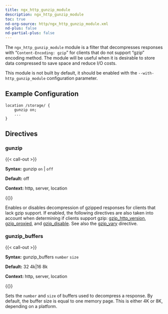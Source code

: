 ```yaml
---
title: ngx_http_gunzip_module
description: ngx_http_gunzip_module
toc: true
nd-org-source: http/ngx_http_gunzip_module.xml
nd-plus: false
nd-partial-plus: false
---
```



<!--
********************************************************************************
🛑 WARNING: AUTOGENERATED FILE - DO NOT EDIT 🛑
This Markdown file was automatically generated from the source XML documentation.
Any manual changes made directly to this file will be overwritten.
To request or suggest changes, please edit the source XML files instead.
https://github.com/nginx/nginx.org/tree/main/xml/en
********************************************************************************
-->


The `ngx_http_gunzip_module` module is a filter that
decompresses responses with “`Content-Encoding: gzip`”
for clients that do not support “gzip” encoding method.
The module will be useful when it is desirable to store
data compressed to save space and reduce I/O costs.

This module is not built by default, it should be enabled with the
`--with-http_gunzip_module`
configuration parameter.
## Example Configuration


```nginx
location /storage/ {
    gunzip on;
    ...
}

```

## Directives

### gunzip

{{< call-out >}}

**Syntax:** gunzip `on` | `off`

**Default:** off

**Context:** http, server, location


{{</call-out>}}


Enables or disables decompression of gzipped responses
for clients that lack gzip support.
If enabled, the following directives are also taken into account
when determining if clients support gzip:
[gzip_http_version](/nginx/module-reference/http/ngx_http_gzip_module#gzip_http_version),
[gzip_proxied](/nginx/module-reference/http/ngx_http_gzip_module#gzip_proxied), and
[gzip_disable](/nginx/module-reference/http/ngx_http_gzip_module#gzip_disable).
See also the [gzip_vary](/nginx/module-reference/http/ngx_http_gzip_module#gzip_vary) directive.
### gunzip_buffers

{{< call-out >}}

**Syntax:** gunzip_buffers `number` `size`

**Default:** 32 4k|16 8k

**Context:** http, server, location


{{</call-out>}}


Sets the `number` and `size` of buffers
used to decompress a response.
By default, the buffer size is equal to one memory page.
This is either 4K or 8K, depending on a platform.
